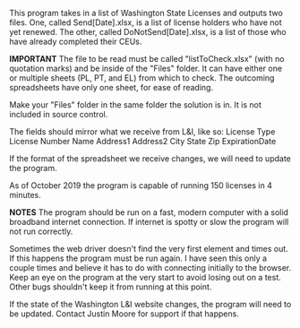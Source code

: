 This program takes in a list of Washington State Licenses and outputs two files.
One, called Send[Date].xlsx, is a list of license holders who have not yet renewed.
The other, called DoNotSend[Date].xlsx, is a list of those who have already completed their CEUs.

**IMPORTANT**
The file to be read must be called "listToCheck.xlsx" (with no quotation marks) and be inside of 
the "Files" folder. It can have either one or multiple sheets (PL, PT, and EL) from which to check.
The outcoming spreadsheets have only one sheet, for ease of reading.

Make your "Files" folder in the same folder the solution is in. It is not included in source control.

The fields should mirror what we receive from L&I, like so:
License Type
License Number
Name
Address1
Address2
City
State
Zip
ExpirationDate

If the format of the spreadsheet we receive changes, we will need to update the program.

As of October 2019 the program is capable of running 150 licenses in 4 minutes.

**NOTES**
The program should be run on a fast, modern computer with a solid broadband internet connection.
If internet is spotty or slow the program will not run correctly.

Sometimes the web driver doesn't find the very first element and times out. 
If this happens the program must be run again.
I have seen this only a couple times and believe it has to do with connecting initially to the browser.
Keep an eye on the program at the very start to avoid losing out on a test.
Other bugs shouldn't keep it from running at this point.

If the state of the Washington L&I website changes, the program will need to be updated.
Contact Justin Moore for support if that happens.

